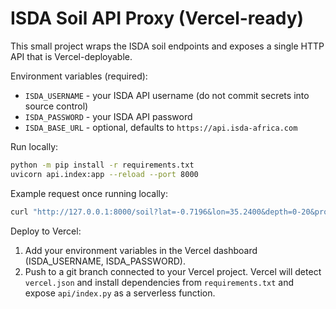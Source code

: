 # ISDA Soil API Proxy (Vercel-ready)

This small project wraps the ISDA soil endpoints and exposes a single HTTP API that is Vercel-deployable.

Environment variables (required):
- `ISDA_USERNAME` - your ISDA API username (do not commit secrets into source control)
- `ISDA_PASSWORD` - your ISDA API password
- `ISDA_BASE_URL` - optional, defaults to `https://api.isda-africa.com`

Run locally:

```bash
python -m pip install -r requirements.txt
uvicorn api.index:app --reload --port 8000
```

Example request once running locally:

```bash
curl "http://127.0.0.1:8000/soil?lat=-0.7196&lon=35.2400&depth=0-20&properties=ph,nitrogen_total"
```

Deploy to Vercel:

1. Add your environment variables in the Vercel dashboard (ISDA_USERNAME, ISDA_PASSWORD).
2. Push to a git branch connected to your Vercel project. Vercel will detect `vercel.json` and install dependencies from `requirements.txt` and expose `api/index.py` as a serverless function.
